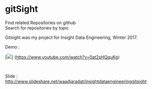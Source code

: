 # gitSight <br /> 
Find related Repositories on github <br /> 
Search for repositories by topic <br /> 

Gitsight was my project for Insight Data Engineering, Winter 2017. <br /> 

Demo : <br /> 

[![](http://img.youtube.com/vi/0at2sHQquKg/0.jpg)]
(https://www.youtube.com/watch?v=0at2sHQquKg)

 <br /> 

Slide : <br /> 
http://www.slideshare.net/waadjaradat/insightdataengineeringgitsight <br /> 

